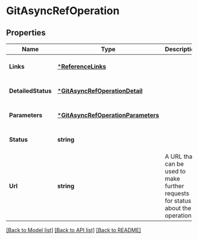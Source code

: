 # GitAsyncRefOperation

## Properties
Name | Type | Description | Notes
------------ | ------------- | ------------- | -------------
**Links** | [***ReferenceLinks**](ReferenceLinks.md) |  | [optional] [default to null]
**DetailedStatus** | [***GitAsyncRefOperationDetail**](GitAsyncRefOperationDetail.md) |  | [optional] [default to null]
**Parameters** | [***GitAsyncRefOperationParameters**](GitAsyncRefOperationParameters.md) |  | [optional] [default to null]
**Status** | **string** |  | [optional] [default to null]
**Url** | **string** | A URL that can be used to make further requests for status about the operation | [optional] [default to null]

[[Back to Model list]](../README.md#documentation-for-models) [[Back to API list]](../README.md#documentation-for-api-endpoints) [[Back to README]](../README.md)


